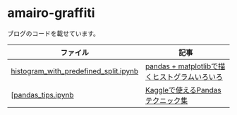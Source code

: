 # amairo-graffiti
ブログのコードを載せています。

|ファイル|記事|
|---|---|
|[histogram_with_predefined_split.ipynb](https://github.com/amaotone/amairo-graffiti/blob/master/histogram_with_predefined_split.ipynb)|[pandas + matplotlibで描くヒストグラムいろいろ](https://amalog.hateblo.jp/entry/various-histograms)|
|[[pandas_tips.ipynb](https://github.com/amaotone/amairo-graffiti/blob/master/histogram_with_predefined_split.ipynb)|[Kaggleで使えるPandasテクニック集](https://amalog.hateblo.jp/entry/kaggle-pandas-tips)|